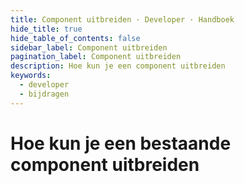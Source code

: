 ```yaml
---
title: Component uitbreiden · Developer · Handboek
hide_title: true
hide_table_of_contents: false
sidebar_label: Component uitbreiden
pagination_label: Component uitbreiden
description: Hoe kun je een component uitbreiden
keywords:
  - developer
  - bijdragen
---
```


# Hoe kun je een bestaande component uitbreiden
